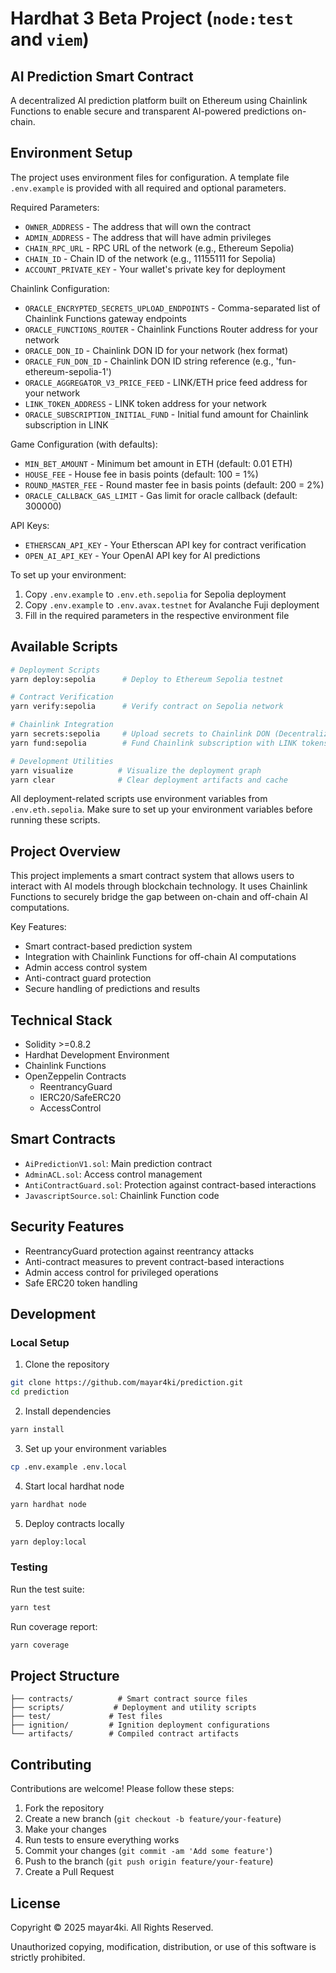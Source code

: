 # Hardhat 3 Beta Project (`node:test` and `viem`)

## AI Prediction Smart Contract

A decentralized AI prediction platform built on Ethereum using Chainlink Functions to enable secure and transparent AI-powered predictions on-chain.

## Environment Setup

The project uses environment files for configuration. A template file `.env.example` is provided with all required and optional parameters.

Required Parameters:

- `OWNER_ADDRESS` - The address that will own the contract
- `ADMIN_ADDRESS` - The address that will have admin privileges
- `CHAIN_RPC_URL` - RPC URL of the network (e.g., Ethereum Sepolia)
- `CHAIN_ID` - Chain ID of the network (e.g., 11155111 for Sepolia)
- `ACCOUNT_PRIVATE_KEY` - Your wallet's private key for deployment

Chainlink Configuration:

- `ORACLE_ENCRYPTED_SECRETS_UPLOAD_ENDPOINTS` - Comma-separated list of Chainlink Functions gateway endpoints
- `ORACLE_FUNCTIONS_ROUTER` - Chainlink Functions Router address for your network
- `ORACLE_DON_ID` - Chainlink DON ID for your network (hex format)
- `ORACLE_FUN_DON_ID` - Chainlink DON ID string reference (e.g., 'fun-ethereum-sepolia-1')
- `ORACLE_AGGREGATOR_V3_PRICE_FEED` - LINK/ETH price feed address for your network
- `LINK_TOKEN_ADDRESS` - LINK token address for your network
- `ORACLE_SUBSCRIPTION_INITIAL_FUND` - Initial fund amount for Chainlink subscription in LINK

Game Configuration (with defaults):

- `MIN_BET_AMOUNT` - Minimum bet amount in ETH (default: 0.01 ETH)
- `HOUSE_FEE` - House fee in basis points (default: 100 = 1%)
- `ROUND_MASTER_FEE` - Round master fee in basis points (default: 200 = 2%)
- `ORACLE_CALLBACK_GAS_LIMIT` - Gas limit for oracle callback (default: 300000)

API Keys:

- `ETHERSCAN_API_KEY` - Your Etherscan API key for contract verification
- `OPEN_AI_API_KEY` - Your OpenAI API key for AI predictions

To set up your environment:

1. Copy `.env.example` to `.env.eth.sepolia` for Sepolia deployment
2. Copy `.env.example` to `.env.avax.testnet` for Avalanche Fuji deployment
3. Fill in the required parameters in the respective environment file

## Available Scripts

```bash
# Deployment Scripts
yarn deploy:sepolia      # Deploy to Ethereum Sepolia testnet

# Contract Verification
yarn verify:sepolia      # Verify contract on Sepolia network

# Chainlink Integration
yarn secrets:sepolia     # Upload secrets to Chainlink DON (Decentralized Oracle Network)
yarn fund:sepolia        # Fund Chainlink subscription with LINK tokens

# Development Utilities
yarn visualize          # Visualize the deployment graph
yarn clear              # Clear deployment artifacts and cache
```

All deployment-related scripts use environment variables from `.env.eth.sepolia`. Make sure to set up your environment variables before running these scripts.

## Project Overview

This project implements a smart contract system that allows users to interact with AI models through blockchain technology. It uses Chainlink Functions to securely bridge the gap between on-chain and off-chain AI computations.

Key Features:

- Smart contract-based prediction system
- Integration with Chainlink Functions for off-chain AI computations
- Admin access control system
- Anti-contract guard protection
- Secure handling of predictions and results

## Technical Stack

- Solidity >=0.8.2
- Hardhat Development Environment
- Chainlink Functions
- OpenZeppelin Contracts
  - ReentrancyGuard
  - IERC20/SafeERC20
  - AccessControl

## Smart Contracts

- `AiPredictionV1.sol`: Main prediction contract
- `AdminACL.sol`: Access control management
- `AntiContractGuard.sol`: Protection against contract-based interactions
- `JavascriptSource.sol`: Chainlink Function code

## Security Features

- ReentrancyGuard protection against reentrancy attacks
- Anti-contract measures to prevent contract-based interactions
- Admin access control for privileged operations
- Safe ERC20 token handling

## Development

### Local Setup

1. Clone the repository

```bash
git clone https://github.com/mayar4ki/prediction.git
cd prediction
```

2. Install dependencies

```bash
yarn install
```

3. Set up your environment variables

```bash
cp .env.example .env.local
```

4. Start local hardhat node

```bash
yarn hardhat node
```

5. Deploy contracts locally

```bash
yarn deploy:local
```

### Testing

Run the test suite:

```bash
yarn test
```

Run coverage report:

```bash
yarn coverage
```

## Project Structure

```
├── contracts/          # Smart contract source files
├── scripts/           # Deployment and utility scripts
├── test/             # Test files
├── ignition/         # Ignition deployment configurations
└── artifacts/        # Compiled contract artifacts
```

## Contributing

Contributions are welcome! Please follow these steps:

1. Fork the repository
2. Create a new branch (`git checkout -b feature/your-feature`)
3. Make your changes
4. Run tests to ensure everything works
5. Commit your changes (`git commit -am 'Add some feature'`)
6. Push to the branch (`git push origin feature/your-feature`)
7. Create a Pull Request

## License

Copyright © 2025 mayar4ki. All Rights Reserved.

Unauthorized copying, modification, distribution, or use of this software is strictly prohibited.
